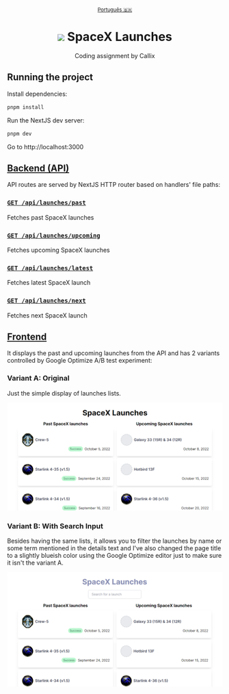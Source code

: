 <div align="center">

<small>[Português 🇧🇷](README.pt-BR.md)</small>

<h1><img src="./public/favicon.ico" width="20px" /> SpaceX Launches</h1>

Coding assignment by Callix

</div>

## Running the project

Install dependencies:

```bash
pnpm install
```

Run the NextJS dev server:

```bash
pnpm dev
```

Go to http://localhost:3000

## [Backend (API)](./src/pages/api)

API routes are served by NextJS HTTP router based on handlers' file paths:

### [`GET /api/launches/past`](./src/pages/api/launches/past.ts)

Fetches past SpaceX launches

### [`GET /api/launches/upcoming`](./src/pages/api/launches/upcoming.ts)

Fetches upcoming SpaceX launches

### [`GET /api/launches/latest`](./src/pages/api/launches/latest.ts)

Fetches latest SpaceX launch

### [`GET /api/launches/next`](./src/pages/api/launches/next.ts)

Fetches next SpaceX launch

## [Frontend](./src/pages/index.tsx)

It displays the past and upcoming launches from the API and has 2 variants controlled by Google Optimize A/B test experiment:

### Variant A: Original

Just the simple display of launches lists.

![Screenshot](./.readme/images/index-variant-original.png)

### Variant B: With Search Input

Besides having the same lists, it allows you to filter the launches by name or some term mentioned in the details text and I've also changed the page title to a slightly blueish color using the Google Optimize editor just to make sure it isn't the variant A.

![Screenshot](./.readme/images/index-variant-with-search.png)
